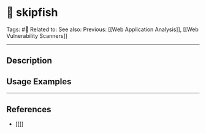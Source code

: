 # 💢 skipfish
Tags: #💢
Related to: 
See also: 
Previous: [[Web Application Analysis]], [[Web Vulnerability Scanners]]

---
## Description


## Usage Examples


---
## References
- [[]]